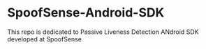 # SpoofSense-Android-SDK
This repo is dedicated to Passive Liveness Detection ANdroid SDK developed at SpoofSense
